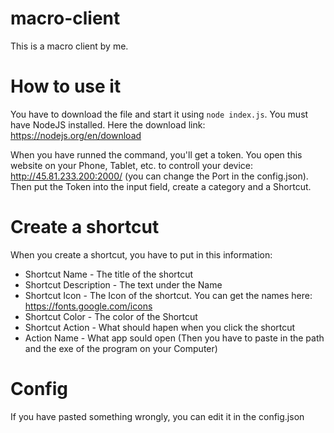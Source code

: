 # macro-client

This is a macro client by me.

# How to use it

You have to download the file and start it using ```node index.js```. You must have NodeJS installed. Here the download link: https://nodejs.org/en/download

When you have runned the command, you'll get a token. You open this website on your Phone, Tablet, etc. to controll your device: http://45.81.233.200:2000/ (you can change the Port in the config.json). Then put the Token into the input field, create a category and a Shortcut. 

# Create a shortcut

When you create a shortcut, you have to put in this information: 
- Shortcut Name - The title of the shortcut
- Shortcut Description - The text under the Name
- Shortcut Icon - The Icon of the shortcut. You can get the names here: https://fonts.google.com/icons
- Shortcut Color - The color of the Shortcut
- Shortcut Action - What should hapen when you click the shortcut
- Action Name - What app sould open (Then you have to paste in the path and the exe of the program on your Computer)

# Config

If you have pasted something wrongly, you can edit it in the config.json
